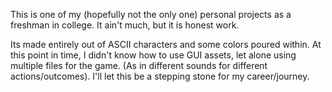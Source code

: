 This is one of my (hopefully not the only one) personal projects as a freshman in college. It ain't much, but it is honest work.

Its made entirely out of ASCII characters and some colors poured within.
At this point in time, I didn't know how to use GUI assets, let alone using multiple files for the game. (As in different sounds for different actions/outcomes).
I'll let this be a stepping stone for my career/journey.

